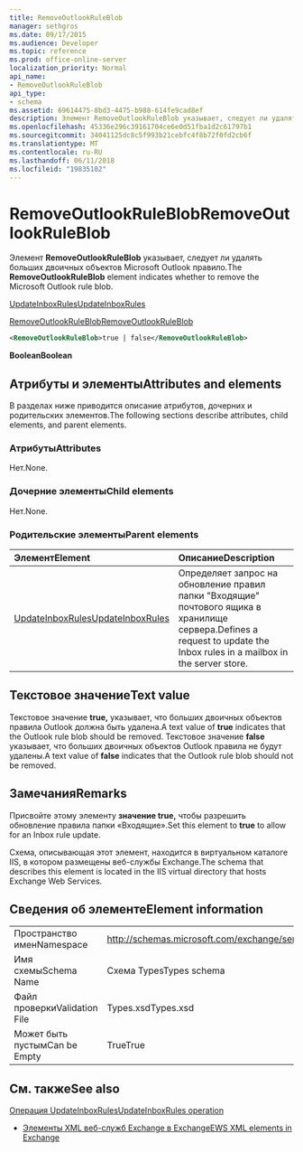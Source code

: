 ```yaml
---
title: RemoveOutlookRuleBlob
manager: sethgros
ms.date: 09/17/2015
ms.audience: Developer
ms.topic: reference
ms.prod: office-online-server
localization_priority: Normal
api_name:
- RemoveOutlookRuleBlob
api_type:
- schema
ms.assetid: 69614475-8bd3-4475-b988-614fe9cad8ef
description: Элемент RemoveOutlookRuleBlob указывает, следует ли удалять больших двоичных объектов Microsoft Outlook правило.
ms.openlocfilehash: 45336e296c39161704ce6e0d51fba1d2c61797b1
ms.sourcegitcommit: 34041125dc8c5f993b21cebfc4f8b72f0fd2cb6f
ms.translationtype: MT
ms.contentlocale: ru-RU
ms.lasthandoff: 06/11/2018
ms.locfileid: "19835102"
---
```

# <a name="removeoutlookruleblob"></a><span data-ttu-id="b04c0-103">RemoveOutlookRuleBlob</span><span class="sxs-lookup"><span data-stu-id="b04c0-103">RemoveOutlookRuleBlob</span></span>

<span data-ttu-id="b04c0-104">Элемент **RemoveOutlookRuleBlob** указывает, следует ли удалять больших двоичных объектов Microsoft Outlook правило.</span><span class="sxs-lookup"><span data-stu-id="b04c0-104">The **RemoveOutlookRuleBlob** element indicates whether to remove the Microsoft Outlook rule blob.</span></span> 
  
[<span data-ttu-id="b04c0-105">UpdateInboxRules</span><span class="sxs-lookup"><span data-stu-id="b04c0-105">UpdateInboxRules</span></span>](updateinboxrules.md)
  
[<span data-ttu-id="b04c0-106">RemoveOutlookRuleBlob</span><span class="sxs-lookup"><span data-stu-id="b04c0-106">RemoveOutlookRuleBlob</span></span>](removeoutlookruleblob.md)
  
```XML
<RemoveOutlookRuleBlob>true | false</RemoveOutlookRuleBlob>
```

 <span data-ttu-id="b04c0-107">**Boolean**</span><span class="sxs-lookup"><span data-stu-id="b04c0-107">**Boolean**</span></span>
## <a name="attributes-and-elements"></a><span data-ttu-id="b04c0-108">Атрибуты и элементы</span><span class="sxs-lookup"><span data-stu-id="b04c0-108">Attributes and elements</span></span>

<span data-ttu-id="b04c0-109">В разделах ниже приводится описание атрибутов, дочерних и родительских элементов.</span><span class="sxs-lookup"><span data-stu-id="b04c0-109">The following sections describe attributes, child elements, and parent elements.</span></span>
  
### <a name="attributes"></a><span data-ttu-id="b04c0-110">Атрибуты</span><span class="sxs-lookup"><span data-stu-id="b04c0-110">Attributes</span></span>

<span data-ttu-id="b04c0-111">Нет.</span><span class="sxs-lookup"><span data-stu-id="b04c0-111">None.</span></span>
  
### <a name="child-elements"></a><span data-ttu-id="b04c0-112">Дочерние элементы</span><span class="sxs-lookup"><span data-stu-id="b04c0-112">Child elements</span></span>

<span data-ttu-id="b04c0-113">Нет.</span><span class="sxs-lookup"><span data-stu-id="b04c0-113">None.</span></span>
  
### <a name="parent-elements"></a><span data-ttu-id="b04c0-114">Родительские элементы</span><span class="sxs-lookup"><span data-stu-id="b04c0-114">Parent elements</span></span>

|<span data-ttu-id="b04c0-115">**Элемент**</span><span class="sxs-lookup"><span data-stu-id="b04c0-115">**Element**</span></span>|<span data-ttu-id="b04c0-116">**Описание**</span><span class="sxs-lookup"><span data-stu-id="b04c0-116">**Description**</span></span>|
|:-----|:-----|
|[<span data-ttu-id="b04c0-117">UpdateInboxRules</span><span class="sxs-lookup"><span data-stu-id="b04c0-117">UpdateInboxRules</span></span>](updateinboxrules.md) <br/> |<span data-ttu-id="b04c0-118">Определяет запрос на обновление правил папки "Входящие" почтового ящика в хранилище сервера.</span><span class="sxs-lookup"><span data-stu-id="b04c0-118">Defines a request to update the Inbox rules in a mailbox in the server store.</span></span>  <br/> |
   
## <a name="text-value"></a><span data-ttu-id="b04c0-119">Текстовое значение</span><span class="sxs-lookup"><span data-stu-id="b04c0-119">Text value</span></span>

<span data-ttu-id="b04c0-120">Текстовое значение **true,** указывает, что больших двоичных объектов правила Outlook должна быть удалена.</span><span class="sxs-lookup"><span data-stu-id="b04c0-120">A text value of **true** indicates that the Outlook rule blob should be removed.</span></span> <span data-ttu-id="b04c0-121">Текстовое значение **false** указывает, что больших двоичных объектов Outlook правила не будут удалены.</span><span class="sxs-lookup"><span data-stu-id="b04c0-121">A text value of **false** indicates that the Outlook rule blob should not be removed.</span></span> 
  
## <a name="remarks"></a><span data-ttu-id="b04c0-122">Замечания</span><span class="sxs-lookup"><span data-stu-id="b04c0-122">Remarks</span></span>

<span data-ttu-id="b04c0-123">Присвойте этому элементу **значение true,** чтобы разрешить обновление правила папки «Входящие».</span><span class="sxs-lookup"><span data-stu-id="b04c0-123">Set this element to **true** to allow for an Inbox rule update.</span></span> 
  
<span data-ttu-id="b04c0-124">Схема, описывающая этот элемент, находится в виртуальном каталоге IIS, в котором размещены веб-службы Exchange.</span><span class="sxs-lookup"><span data-stu-id="b04c0-124">The schema that describes this element is located in the IIS virtual directory that hosts Exchange Web Services.</span></span>
  
## <a name="element-information"></a><span data-ttu-id="b04c0-125">Сведения об элементе</span><span class="sxs-lookup"><span data-stu-id="b04c0-125">Element information</span></span>

|||
|:-----|:-----|
|<span data-ttu-id="b04c0-126">Пространство имен</span><span class="sxs-lookup"><span data-stu-id="b04c0-126">Namespace</span></span>  <br/> |http://schemas.microsoft.com/exchange/services/2006/types  <br/> |
|<span data-ttu-id="b04c0-127">Имя схемы</span><span class="sxs-lookup"><span data-stu-id="b04c0-127">Schema Name</span></span>  <br/> |<span data-ttu-id="b04c0-128">Схема Types</span><span class="sxs-lookup"><span data-stu-id="b04c0-128">Types schema</span></span>  <br/> |
|<span data-ttu-id="b04c0-129">Файл проверки</span><span class="sxs-lookup"><span data-stu-id="b04c0-129">Validation File</span></span>  <br/> |<span data-ttu-id="b04c0-130">Types.xsd</span><span class="sxs-lookup"><span data-stu-id="b04c0-130">Types.xsd</span></span>  <br/> |
|<span data-ttu-id="b04c0-131">Может быть пустым</span><span class="sxs-lookup"><span data-stu-id="b04c0-131">Can be Empty</span></span>  <br/> |<span data-ttu-id="b04c0-132">True</span><span class="sxs-lookup"><span data-stu-id="b04c0-132">True</span></span>  <br/> |
   
## <a name="see-also"></a><span data-ttu-id="b04c0-133">См. также</span><span class="sxs-lookup"><span data-stu-id="b04c0-133">See also</span></span>



[<span data-ttu-id="b04c0-134">Операция UpdateInboxRules</span><span class="sxs-lookup"><span data-stu-id="b04c0-134">UpdateInboxRules operation</span></span>](updateinboxrules-operation.md)


- [<span data-ttu-id="b04c0-135">Элементы XML веб-служб Exchange в Exchange</span><span class="sxs-lookup"><span data-stu-id="b04c0-135">EWS XML elements in Exchange</span></span>](ews-xml-elements-in-exchange.md)

